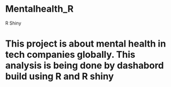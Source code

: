 # Mentalhealth_R
R Shiny
# This project is about mental health in tech companies globally. This analysis is being done by dashabord build using R and R shiny
